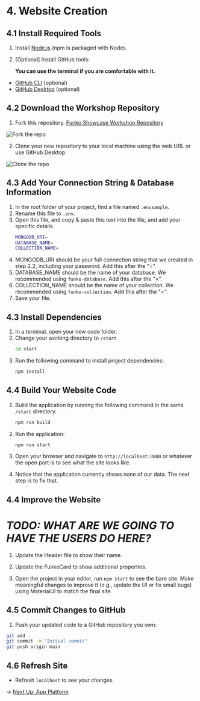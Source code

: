 # 4. Website Creation

## 4.1 Install Required Tools

1. Install [Node.js](https://nodejs.org/en) (npm is packaged with Node).
2. [Optional] Install GitHub tools:

   **You can use the terminal if you are comfortable with it.**

  - [GitHub CLI](https://cli.github.com/) (optional)
  - [GitHub Desktop](https://desktop.github.com/download/) (optional)

## 4.2 Download the Workshop Repository
1. Fork this repository.
[Funko Showcase Workshop Repository](https://github.com/do-community/funko-showcase-workshop)

  ![Fork the repo](https://doimages.nyc3.cdn.digitaloceanspaces.com/GitHub/funko-showcase-workshop/4-Website/forkrepo.png)

2. Clone your new repository to your local machine using the web URL or use GitHub Desktop.
  
  ![Clone the repo](https://doimages.nyc3.cdn.digitaloceanspaces.com/GitHub/funko-showcase-workshop/4-Website/clonerepo.png)

## 4.3 Add Your Connection String & Database Information
1. In the root folder of your project, find a file named `.envsample`.
2. Rename this file to `.env`.
3. Open this file, and copy & paste this text into the file, and add your specific details.
    ```bash
    MONGODB_URI=
    DATABASE_NAME=
    COLLECTION_NAME=
    ```
4. MONGODB_URI should be your full connection string that we created in step 2.2, including your password. Add this after the "=".
5. DATABASE_NAME should be the name of your database.  We recommended using ```funko-database```. Add this after the "=".
6. COLLECTION_NAME should be the name of your collection. We recommended using ```funko-collection```. Add this after the "=".
7. Save your file.

## 4.3 Install Dependencies

1. In a terminal, open your new code folder.
2. Change your working directory to `/start`
    ```bash
    cd start
    ```
3. Run the following command to install project dependencies:
    ``` bash
    npm install
    ```

## 4.4 Build Your Website Code
1. Build the application by running the following command in the same `/start` directory.
    ```bash
    npm run build
    ```
2. Run the application:
    ```bash
    npm run start
    ```
3. Open your browser and navigate to `http://localhost:3000` or whatever the open port is to see what the site looks like.

4. Notice that the application currently shows none of our data.  The next step is to fix that.

## 4.4 Improve the Website
# ***TODO: WHAT ARE WE GOING TO HAVE THE USERS DO HERE?***
1. Update the Header file to show their name.
2. Update the FunkoCard to show additional properties.

3. Open the project in your editor, run `npm start` to see the bare site. Make meaningful changes to improve it (e.g., update the UI or fix small bugs) using MaterialUI to match the final site.

## 4.5 Commit Changes to GitHub

1. Push your updated code to a GitHub repository you own:
```bash
git add .
git commit -m "Initial commit"
git push origin main
```

## 4.6 Refresh Site
- Refresh `localhost` to see your changes.

→ [Next Up: App Platform](APP-PLATFORM.md)